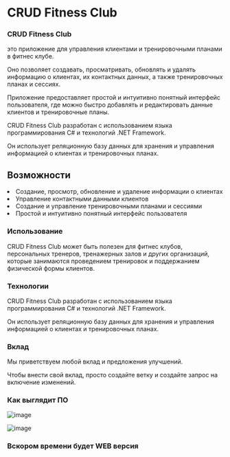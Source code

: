 <h1>CRUD Fitness Club</h1>
<h3>CRUD Fitness Club</h3><p>это приложение для управления клиентами и тренировочными планами в фитнес клубе.</p>
<p>Оно позволяет создавать, просматривать, обновлять и удалять информацию о клиентах, их контактных данных, а также тренировочных планах и сессиях.</p>

<p>Приложение предоставляет простой и интуитивно понятный интерфейс пользователя,
где можно быстро добавлять и редактировать данные клиентов и тренировочные планы.</p>
<p>CRUD Fitness Club разработан с использованием языка программирования C# и технологий .NET Framework.</p>
<p>Он использует реляционную базу данных для хранения и управления информацией о клиентах и тренировочных планах.</p>

<h2>Возможности</h2>
<li>Создание, просмотр, обновление и удаление информации о клиентах</li>
<li>Управление контактными данными клиентов</li>
<li>Создание и управление тренировочными планами и сессиями</li>
<li>Простой и интуитивно понятный интерфейс пользователя</li>
<h3>Использование</h3>
<p>CRUD Fitness Club может быть полезен для фитнес клубов,
персональных тренеров, тренажерных залов и других организаций,
которые занимаются проведением тренировок и поддержанием физической формы клиентов.</p>

<h3>Технологии</h3>
<p>CRUD Fitness Club разработан с использованием языка программирования C# и технологий .NET Framework.</p>
<p>Он использует реляционную базу данных для хранения и управления информацией о клиентах и тренировочных планах.</p>

<h3>Вклад</h3>
<p>Мы приветствуем любой вклад и предложения улучшений.</p> 
<p>Чтобы внести свой вклад, просто создайте ветку и создайте запрос на включение изменений.</p>

<h3>Как выглядит ПО</h3>

![image](https://user-images.githubusercontent.com/103760832/229342160-279e7de8-7637-4cfd-896d-7a20c0072873.png)

![image](https://user-images.githubusercontent.com/103760832/229342178-706f4b3f-42e7-4d25-89d3-20e5699007c2.png)

<h3>Вскором времени будет WEB версия</h3>
